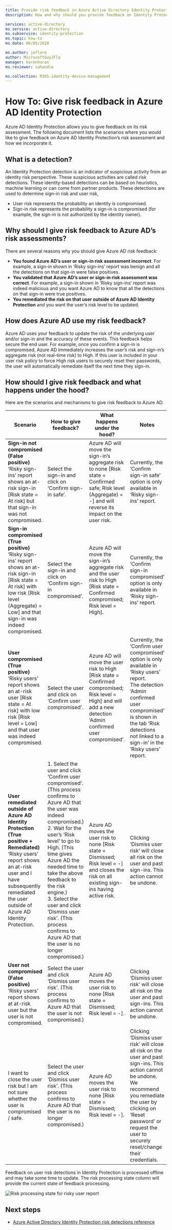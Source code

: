 ```yaml
---
title: Provide risk feedback in Azure Active Directory Identity Protection
description: How and why should you provide feedback on Identity Protection risk detections.

services: active-directory
ms.service: active-directory
ms.subservice: identity-protection
ms.topic: how-to
ms.date: 06/05/2020

ms.author: joflore
author: MicrosoftGuyJFlo
manager: karenhoran
ms.reviewer: sahandle

ms.collection: M365-identity-device-management
---
```

# How To: Give risk feedback in Azure AD Identity Protection

Azure AD Identity Protection allows you to give feedback on its risk assessment. The following document lists the scenarios where you would like to give feedback on Azure AD Identity Protection’s risk assessment and how we incorporate it.

## What is a detection?

An Identity Protection detection is an indicator of suspicious activity from an identity risk perspective. These suspicious activities are called risk detections. These identity-based detections can be based on heuristics, machine learning or can come from partner products. These detections are used to determine sign-in risk and user risk,

* User risk represents the probability an identity is compromised.
* Sign-in risk represents the probability a sign-in is compromised (for example, the sign-in is not authorized by the identity owner).

## Why should I give risk feedback to Azure AD’s risk assessments? 

There are several reasons why you should give Azure AD risk feedback:

- **You found Azure AD’s user or sign-in risk assessment incorrect**. For example, a sign-in shown in ‘Risky sign-ins’ report was benign and all the detections on that sign-in were false positives.
- **You validated that Azure AD’s user or sign-in risk assessment was correct**. For example, a sign-in shown in ‘Risky sign-ins’ report was indeed malicious and you want Azure AD to know that all the detections on that sign-in were true positives.
- **You remediated the risk on that user outside of Azure AD Identity Protection** and you want the user’s risk level to be updated.

## How does Azure AD use my risk feedback?

Azure AD uses your feedback to update the risk of the underlying user and/or sign-in and the accuracy of these events. This feedback helps secure the end user. For example, once you confirm a sign-in is compromised, Azure AD immediately increases the user’s risk and sign-in’s aggregate risk (not real-time risk) to High. If this user is included in your user risk policy to force High risk users to securely reset their passwords, the user will automatically remediate itself the next time they sign-in.

## How should I give risk feedback and what happens under the hood?

Here are the scenarios and mechanisms to give risk feedback to Azure AD.

| Scenario | How to give feedback? | What happens under the hood? | Notes |
| --- | --- | --- | --- |
| **Sign-in not compromised (False positive)** <br> ‘Risky sign-ins’ report shows an at-risk sign-in [Risk state = At risk] but that sign-in was not compromised. | Select the sign-in and click on ‘Confirm sign-in safe’. | Azure AD will move the sign-in’s aggregate risk to none [Risk state = Confirmed safe; Risk level (Aggregate) = -] and will reverse its impact on the user risk. | Currently, the ‘Confirm sign-in safe’ option is only available in ‘Risky sign-ins’ report. |
| **Sign-in compromised (True positive)** <br> ‘Risky sign-ins’ report shows an at-risk sign-in [Risk state = At risk] with low risk [Risk level (Aggregate) = Low] and that sign-in was indeed compromised. | Select the sign-in and click on ‘Confirm sign-in compromised’. | Azure AD will move the sign-in’s aggregate risk and the user risk to High [Risk state = Confirmed compromised; Risk level = High]. | Currently, the ‘Confirm sign-in compromised’ option is only available in ‘Risky sign-ins’ report. |
| **User compromised (True positive)** <br> ‘Risky users’ report shows an at-risk user [Risk state = At risk] with low risk [Risk level = Low] and that user was indeed compromised. | Select the user and click on ‘Confirm user compromised’. | Azure AD will move the user risk to High [Risk state = Confirmed compromised; Risk level = High] and will add a new detection ‘Admin confirmed user compromised’. | Currently, the ‘Confirm user compromised’ option is only available in ‘Risky users’ report. <br> The detection ‘Admin confirmed user compromised’ is shown in the tab ‘Risk detections not linked to a sign-in’ in the ‘Risky users’ report. |
| **User remediated outside of Azure AD Identity Protection (True positive + Remediated)** <br> ‘Risky users’ report shows an at-risk user and I have subsequently remediated the user outside of Azure AD Identity Protection. | 1. Select the user and click ‘Confirm user compromised’. (This process confirms to Azure AD that the user was indeed compromised.) <br> 2. Wait for the user’s ‘Risk level’ to go to High. (This time gives Azure AD the needed time to take the above feedback to the risk engine.) <br> 3. Select the user and click ‘Dismiss user risk’. (This process confirms to Azure AD that the user is no longer compromised.) |  Azure AD moves the user risk to none [Risk state = Dismissed; Risk level = -] and closes the risk on all existing sign-ins having active risk. | Clicking ‘Dismiss user risk’ will close all risk on the user and past sign-ins. This action cannot be undone. |
| **User not compromised (False positive)** <br> ‘Risky users’ report shows at at-risk user but the user is not compromised. | Select the user and click ‘Dismiss user risk’. (This process confirms to Azure AD that the user is not compromised.) | Azure AD moves the user risk to none [Risk state = Dismissed; Risk level = -]. | Clicking ‘Dismiss user risk’ will close all risk on the user and past sign-ins. This action cannot be undone. |
| I want to close the user risk but I am not sure whether the user is compromised / safe. | Select the user and click ‘Dismiss user risk’. (This process confirms to Azure AD that the user is no longer compromised.) | Azure AD moves the user risk to none [Risk state = Dismissed; Risk level = -]. | Clicking ‘Dismiss user risk’ will close all risk on the user and past sign-ins. This action cannot be undone. We recommend you remediate the user by clicking on ‘Reset password’ or request the user to securely reset/change their credentials. |

Feedback on user risk detections in Identity Protection is processed offline and may take some time to update. The risk processing state column will provide the current state of feedback processing.

![Risk processing state for risky user report](./media/howto-identity-protection-risk-feedback/risky-users-provide-feedback.png)

## Next steps

- [Azure Active Directory Identity Protection risk detections reference](./concept-identity-protection-risks.md)